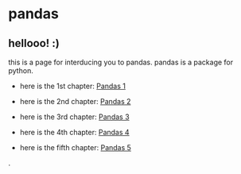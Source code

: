# pandas
## hellooo! :)

this is a page for interducing you to pandas.
pandas is a package for python.

* here is the 1st chapter:
[Pandas 1](https://github.com/jamhiri/pandas/blob/master/pandas%201.ipynb)

* here is the 2nd chapter:
[Pandas 2](https://github.com/jamhiri/pandas/blob/master/pandas%202.ipynb)

* here is the 3rd chapter: 
[Pandas 3](https://github.com/jamhiri/pandas/blob/master/pandas%203.ipynb)

* here is the 4th chapter:
[Pandas 4](https://github.com/jamhiri/pandas/blob/master/pandas%204.ipynb)

* here is the fifth chapter: 
[Pandas 5](https://github.com/jamhiri/pandas/blob/master/pandas%205.ipynb)

.
